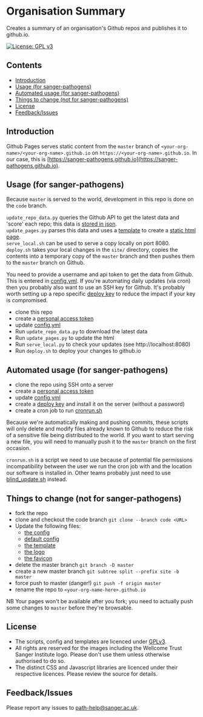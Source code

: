 # Organisation Summary

Creates a summary of an organisation's Github repos and
publishes it to github.io.

[![License: GPL v3](https://img.shields.io/badge/License-GPL%20v3-brightgreen.svg)](https://github.com/sanger-pathogens/sanger-pathogens.github.io/blob/code/licences/GPL-LICENSE)   
## Contents
  * [Introduction](#introduction)
  * [Usage (for sanger\-pathogens)](#usage-for-sanger-pathogens)
  * [Automated usage (for sanger\-pathogens)](#automated-usage-for-sanger-pathogens)
  * [Things to change (not for sanger\-pathogens)](#things-to-change-not-for-sanger-pathogens)
  * [License](#license)
  * [Feedback/Issues](#feedbackissues)

## Introduction

Github Pages serves static content from the `master` branch of
`<your-org-name>/<your-org-name>.github.io` on `https://<your-org-name>.github.io`.
In our case, this is [https://sanger-pathogens.github.io](https://sanger-pathogens.github.io).

## Usage (for sanger-pathogens)
Because `master` is served to the world, development in this repo is done on the `code` branch.

`update_repo_data.py` queries the Github API to get the latest data and 'score' each repo; this data is [stored in json](site/data/all.json).   
`update_pages.py` parses this data and uses a [template](templates/index.html) to create a [static html page](site/index.html).   
`serve_local.sh` can be used to serve a copy locally on port 8080.   
`deploy.sh` takes your local changes in the `site/` directory, copies the contents into a temporary copy of the `master` branch and then pushes them to the `master` branch on Github.   

You need to provide a username and api token to get the data from Github. This is entered in [config.yml](config.yml). If you're automating daily updates (via cron) then you probably also want to use an SSH key for Github. It's probably worth setting up a repo specific [deploy key](https://developer.github.com/guides/managing-deploy-keys/#deploy-keys) to reduce the impact if your key is compromised.   

- clone this repo
- create a [personal access token](https://github.com/settings/tokens)
- update [config.yml](config.yml)
- Run `update_repo_data.py` to download the latest data
- Run `update_pages.py` to update the html		
- Run `serve_local.py` to check your updates (see http://localhost:8080)
- Run `deploy.sh` to deploy your changes to github.io

## Automated usage (for sanger-pathogens)

- clone the repo using SSH onto a server
- create a [personal access token](https://github.com/settings/tokens)
- update [config.yml](config.yml)
- create a [deploy key](https://developer.github.com/guides/managing-deploy-keys/#deploy-keys) and install it on the server (without a password)
- create a cron job to run [cronrun.sh](./scripts/cronrun.sh)

Because we're automatically making and pushing commits, these scripts will only delete and modify files already known to Github to reduce the risk of a sensitive file being distributed to the world.  If you want to start serving a new file, you will need to manually push it to the `master` branch on the first occasion.   

`cronrun.sh` is a script we need to use because of potential file permissions incompatibility between the user we run the cron job with and the location our software is installed in. Other teams probably just need to use [blind_update.sh](scripts/blind_update.sh) instead.

## Things to change (not for sanger-pathogens)
- fork the repo
- clone and checkout the code branch `git clone --branch code <URL>`
- Update the following files:
  - [the config](config.yml)
  - [default config](config/)
  - [the template](templates/index.html)
  - [the logo](site/assets/img/logo.png)
  - [the favicon](site/favicon.ico)
- delete the master branch `git branch -D master`
- create a new master branch `git subtree split --prefix site -b master`
- force push to master (danger!) `git push -f origin master`
- rename the repo to `<your-org-name-here>.github.io`

NB Your pages won't be available after you fork; you need to actually push some changes to `master` before they're browsable.

## License
- The scripts, config and templates are licenced under [GPLv3](https://github.com/sanger-pathogens/sanger-pathogens.github.io/blob/code/licences/GPL-LICENSE).
- All rights are reserved for the images including the Wellcome Trust Sanger Institute logo. Please don't use them unless otherwise authorised to do so.
- The distinct CSS and Javascript libraries are licenced under their respective licences. Please review the source for details.

## Feedback/Issues
Please report any issues to path-help@sanger.ac.uk.

